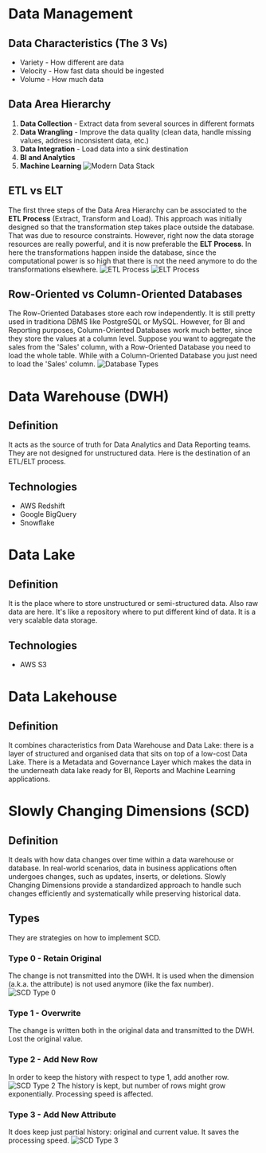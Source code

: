 # Data Management
## Data Characteristics (The 3 Vs)
- Variety - How different are data
- Velocity - How fast data should be ingested
- Volume - How much data
## Data Area Hierarchy
1. **Data Collection** - Extract data from several sources in different formats
2. **Data Wrangling** - Improve the data quality (clean data, handle missing values, address inconsistent data, etc.)
3. **Data Integration** - Load data into a sink destination
4. **BI and Analytics**
5. **Machine Learning**
![Modern Data Stack](./../../images/data_engineering/general_4.png)
## ETL vs ELT
The first three steps of the Data Area Hierarchy can be associated to the **ETL Process** (Extract, Transform and Load).
This approach was initially designed so that the transformation step takes place outside the database. That was due to
resource constraints.
However, right now the data storage resources are really powerful, and it is now preferable the **ELT Process**.
In here the transformations happen inside the database, since the computational power is so high that there is not the need
anymore to do the transformations elsewhere. 
![ETL Process](./../../images/data_engineering/general_1.png)
![ELT Process](./../../images/data_engineering/general_3.png)
## Row-Oriented vs Column-Oriented Databases
The Row-Oriented Databases store each row independently. It is still pretty used in traditiona DBMS like PostgreSQL or MySQL.
However, for BI and Reporting purposes, Column-Oriented Databases work much better, since they store the values at a column level.
Suppose you want to aggregate the sales from the 'Sales' column, with a Row-Oriented Database you need to load the whole table.
While with a Column-Oriented Database you just need to load the 'Sales' column.
![Database Types](./../../images/data_engineering/general_2.png)
# Data Warehouse (DWH)
## Definition
It acts as the source of truth for Data Analytics and Data Reporting teams. They are not designed for unstructured data.
Here is the destination of an ETL/ELT process.
## Technologies
- AWS Redshift
- Google BigQuery
- Snowflake
# Data Lake
## Definition
It is the place where to store unstructured or semi-structured data. Also raw data are here. It's like a repository where to
put different kind of data.
It is a very scalable data storage.
## Technologies
- AWS S3
# Data Lakehouse
## Definition
It combines characteristics from Data Warehouse and Data Lake: there is a layer of structured and organised data that sits 
on top of a low-cost Data Lake. There is a Metadata and Governance Layer which makes the data in the underneath data lake 
ready for BI, Reports and Machine Learning applications.
# Slowly Changing Dimensions (SCD)
## Definition
It deals with how data changes over time within a data warehouse or database. 
In real-world scenarios, data in business applications often undergoes changes, such as updates, inserts, or deletions. 
Slowly Changing Dimensions provide a standardized approach to handle such changes efficiently and systematically 
while preserving historical data.
## Types
They are strategies on how to implement SCD.
### Type 0 - Retain Original
The change is not transmitted into the DWH. It is used when the dimension (a.k.a. the attribute) is not used anymore 
(like the fax number).
![SCD Type 0](./../../images/data_engineering/general_5.png)
### Type 1 - Overwrite
The change is written both in the original data and transmitted to the DWH. Lost the original value.
### Type 2 - Add New Row
In order to keep the history with respect to type 1, add another row.
![SCD Type 2](./../../images/data_engineering/general_6.png)
The history is kept, but number of rows might grow exponentially. Processing speed is affected.
### Type 3 - Add New Attribute
It does keep just partial history: original and current value. It saves the processing speed.
![SCD Type 3](./../../images/data_engineering/general_7.png)